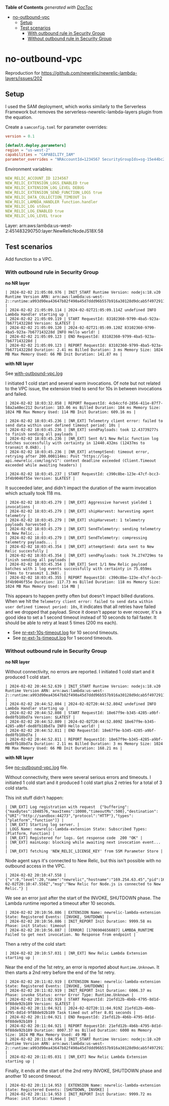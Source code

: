 <!-- START doctoc generated TOC please keep comment here to allow auto update -->
<!-- DON'T EDIT THIS SECTION, INSTEAD RE-RUN doctoc TO UPDATE -->
**Table of Contents**  *generated with [DocToc](https://github.com/thlorenz/doctoc)*

- [no-outbound-vpc](#no-outbound-vpc)
  - [Setup](#setup)
  - [Test scenarios](#test-scenarios)
    - [With outbound rule in Security Group](#with-outbound-rule-in-security-group)
    - [Without outbound rule in Security Group](#without-outbound-rule-in-security-group)

<!-- END doctoc generated TOC please keep comment here to allow auto update -->

# no-outbound-vpc

Reproduction for https://github.com/newrelic/newrelic-lambda-layers/issues/202

## Setup

I used the SAM deployment, which works similarly to the Serverless Framework but removes the serverless-newrelic-lambda-layers plugin from the equation.

Create a `samconfig.toml` for parameter overrides:

```toml
version = 0.1

[default.deploy.parameters]
region = "us-west-2"
capabilities = "CAPABILITY_IAM"
parameter_overrides = "NRAccountId=1234567 SecurityGroupIds=sg-15e44bc2831259619 SubnetIds=subnet-ffe5fb9254e5533e9,subnet-b38b3e8d28805c14a"
```

Environment variables:

```yaml
NEW_RELIC_ACCOUNT_ID 1234567
NEW_RELIC_EXTENSION_LOGS_ENABLED true
NEW_RELIC_EXTENSION_LOG_LEVEL DEBUG
NEW_RELIC_EXTENSION_SEND_FUNCTION_LOGS true
NEW_RELIC_DATA_COLLECTION_TIMEOUT 1s
NEW_RELIC_LAMBDA_HANDLER function.handler
NEW_RELIC_LOG stdout
NEW_RELIC_LOG_ENABLED true
NEW_RELIC_LOG_LEVEL trace
```

Layer: arn:aws:lambda:us-west-2:451483290750:layer:NewRelicNodeJS18X:58

## Test scenarios

Add function to a VPC.

### With outbound rule in Security Group

**no NR layer**

```log
| 2024-02-02 21:05:08.976 | INIT_START Runtime Version: nodejs:18.v20 Runtime Version ARN: arn:aws:lambda:us-west-2::runtime:a993d90ea43647b82f490a45d7ddd96b557b916a30128d9dcab5f4972911ec0f |
| 2024-02-02 21:05:09.114 | 2024-02-02T21:05:09.114Z undefined INFO Lambda Handler starting up |
| 2024-02-02 21:05:09.119 | START RequestId: 83102360-9799-4ba5-923a-7b677143228d Version: $LATEST |
| 2024-02-02 21:05:09.120 | 2024-02-02T21:05:09.120Z 83102360-9799-4ba5-923a-7b677143228d INFO Hello world! |
| 2024-02-02 21:05:09.123 | END RequestId: 83102360-9799-4ba5-923a-7b677143228d |
| 2024-02-02 21:05:09.123 | REPORT RequestId: 83102360-9799-4ba5-923a-7b677143228d Duration: 2.41 ms Billed Duration: 3 ms Memory Size: 1024 MB Max Memory Used: 66 MB Init Duration: 141.87 ms |
```

**with NR layer**

See [with-outbound-vpc.log](./log-results/with-outbound-vpc.log)

I initiated 1 cold start and several warm invocations. Of note but not related to the VPC issue, the extension tried to send for 10s in between invocations and failed.

```log
| 2024-02-02 18:03:32.858 | REPORT RequestId: 4cb4ccfd-2856-411e-87f7-58a2a40ec212 Duration: 183.06 ms Billed Duration: 184 ms Memory Size: 1024 MB Max Memory Used: 114 MB Init Duration: 609.16 ms |

| 2024-02-02 18:03:45.236 | [NR_EXT] Telemetry client error: failed to send data within user defined timeout period: 10s |
| 2024-02-02 18:03:45.236 | [NR_EXT] sendPayloads: took 12.43739277s to finish sending all payloads |
| 2024-02-02 18:03:45.236 | [NR_EXT] Sent 0/1 New Relic function log batches successfully with certainty in 12440.432ms (12437ms to transmit 0.0kB). |
| 2024-02-02 18:03:45.236 | [NR_EXT] attemptSend: timeout error, retrying after 200.000114ms: Post "https://log-api.newrelic.com/log/v1": context deadline exceeded (Client.Timeout exceeded while awaiting headers) |

| 2024-02-02 18:03:45.237 | START RequestId: c390c8be-123e-47cf-bcc3-3f4b9046f55e Version: $LATEST |
```

It succeeded later, and didn't impact the duration of the warm invocation which actually took 118 ms.

```log
| 2024-02-02 18:03:45.279 | [NR_EXT] Aggressive harvest yielded 1 invocations |
| 2024-02-02 18:03:45.279 | [NR_EXT] shipHarvest: harvesting agent telemetry |
| 2024-02-02 18:03:45.279 | [NR_EXT] shipHarveset: 1 telemetry payloads harvested |
| 2024-02-02 18:03:45.279 | [NR_EXT] SendTelemetry: sending telemetry to New Relic... |
| 2024-02-02 18:03:45.279 | [NR_EXT] SendTelemetry: compressing telemetry payloads... |
| 2024-02-02 18:03:45.354 | [NR_EXT] attemptSend: data sent to New Relic succesfully |
| 2024-02-02 18:03:45.354 | [NR_EXT] sendPayloads: took 74.274729ms to finish sending all payloads |
| 2024-02-02 18:03:45.354 | [NR_EXT] Sent 1/1 New Relic payload batches with 1 log events successfully with certainty in 75.059ms (74ms to transmit 1.3kB). |
| 2024-02-02 18:03:45.355 | REPORT RequestId: c390c8be-123e-47cf-bcc3-3f4b9046f55e Duration: 117.73 ms Billed Duration: 118 ms Memory Size: 1024 MB Max Memory Used: 114 MB |
```

This appears to happen pretty often but doesn't impact billed durations. When we hit the `Telemetry client error: failed to send data within user defined timeout period: 10s`, it indicates that all retries have failed and we dropped that payload. Since it doesn't appear to ever recover, it's a good idea to set a 1 second timeout instead of 10 seconds to fail faster. It should be able to retry at least 5 times (200 ms each).

- See [nr-ext-10s-timeout.log](./log-results/nr-ext-10s-timeout.log) for 10 second timeouts.
- See [nr-ext-1s-timeout.log](./log-results/nr-ext-1s-timeout.log) for 1 second timeouts.

### Without outbound rule in Security Group

**no NR layer**

Without connectivity, no errors are reported. I initiated 1 cold start and it produced 1 cold start.

```log
| 2024-02-02 20:44:52.639 | INIT_START Runtime Version: nodejs:18.v20 Runtime Version ARN: arn:aws:lambda:us-west-2::runtime:a993d90ea43647b82f490a45d7ddd96b557b916a30128d9dcab5f4972911ec0f |
| 2024-02-02 20:44:52.804 | 2024-02-02T20:44:52.804Z undefined INFO Lambda Handler starting up |
| 2024-02-02 20:44:52.808 | START RequestId: 18e67f9e-b345-4285-a9bf-ded8fb18bd7a Version: $LATEST |
| 2024-02-02 20:44:52.809 | 2024-02-02T20:44:52.809Z 18e67f9e-b345-4285-a9bf-ded8fb18bd7a INFO Hello world! |
| 2024-02-02 20:44:52.811 | END RequestId: 18e67f9e-b345-4285-a9bf-ded8fb18bd7a |
| 2024-02-02 20:44:52.811 | REPORT RequestId: 18e67f9e-b345-4285-a9bf-ded8fb18bd7a Duration: 2.11 ms Billed Duration: 3 ms Memory Size: 1024 MB Max Memory Used: 66 MB Init Duration: 168.21 ms |
```

**with NR layer**

See [no-outbound-vpc.log](./log-results/no-outbound-vpc.log) file.

Without connectivity, there were several serious errors and timeouts. I initiated 1 cold start and it produced 1 cold start plus 2 retries for a total of 3 cold starts.

This init stuff didn't happen:

```log
| [NR_EXT] Log registration with request  {"buffering":{"maxBytes":1048576,"maxItems":10000,"timeoutMs":500},"destination":{"URI":"http://sandbox:44273","protocol":"HTTP"},"types":["platform","function"]} |
| [NR_EXT] Starting log server. |
| LOGS Name: newrelic-lambda-extension State: Subscribed Types: [Platform, Function] |
| [NR_EXT] Registered for logs. Got response code  200 "OK" |
| [NR_EXT] mainLoop: blocking while awaiting next invocation event... |
| [NR_EXT] fetching 'NEW_RELIC_LICENSE_KEY' from SSM Parameter Store |
```

Node agent says it's connected to New Relic, but this isn't possible with no outbound access in the VPC.

```log
| 2024-02-02 20:10:47.558 | {"v":0,"level":20,"name":"newrelic","hostname":"169.254.63.45","pid":16,"time":"2024-02-02T20:10:47.558Z","msg":"New Relic for Node.js is connected to New Relic."} |
```

We see an error just after the start of the INVOKE, SHUTDOWN phase. The Lambda runtime reported a timeout after 10 seconds.

```log
| 2024-02-02 20:10:56.886 | EXTENSION Name: newrelic-lambda-extension State: Registered Events: [INVOKE, SHUTDOWN] |
| 2024-02-02 20:10:56.886 | INIT_REPORT Init Duration: 9999.58 ms Phase: init Status: timeout |
| 2024-02-02 20:10:56.887 | [ERROR] [1706904656887] LAMBDA_RUNTIME Failed to get next invocation. No Response from endpoint |
```

Then a retry of the cold start:

```log
| 2024-02-02 20:10:57.031 | [NR_EXT] New Relic Lambda Extension starting up |
```

Near the end of the 1st retry, an error is reported about `Runtime.Unknown`. It then starts a 2nd retry before the end of the 1st retry.

```log
| 2024-02-02 20:11:02.919 | EXTENSION Name: newrelic-lambda-extension State: Registered Events: [INVOKE, SHUTDOWN] |
| 2024-02-02 20:11:02.919 | INIT_REPORT Init Duration: 6006.37 ms Phase: invoke Status: error Error Type: Runtime.Unknown |
| 2024-02-02 20:11:02.919 | START RequestId: 21efd12b-4b6b-4795-8d1d-9f88de92b189 Version: $LATEST |
| 2024-02-02 20:11:04.921 | 2024-02-02T20:11:04.919Z 21efd12b-4b6b-4795-8d1d-9f88de92b189 Task timed out after 8.01 seconds |
| 2024-02-02 20:11:04.921 | END RequestId: 21efd12b-4b6b-4795-8d1d-9f88de92b189 |
| 2024-02-02 20:11:04.921 | REPORT RequestId: 21efd12b-4b6b-4795-8d1d-9f88de92b189 Duration: 8007.37 ms Billed Duration: 6000 ms Memory Size: 1024 MB Max Memory Used: 49 MB |
| 2024-02-02 20:11:04.954 | INIT_START Runtime Version: nodejs:18.v20 Runtime Version ARN: arn:aws:lambda:us-west-2::runtime:a993d90ea43647b82f490a45d7ddd96b557b916a30128d9dcab5f4972911ec0f |
| 2024-02-02 20:11:05.031 | [NR_EXT] New Relic Lambda Extension starting up |
```

Finally, it ends at the start of the 2nd retry INVOKE, SHUTDOWN phase and another 10 second timeout.

```log
| 2024-02-02 20:11:14.953 | EXTENSION Name: newrelic-lambda-extension State: Registered Events: [SHUTDOWN, INVOKE] |
| 2024-02-02 20:11:14.953 | INIT_REPORT Init Duration: 9999.72 ms Phase: init Status: timeout |
```
